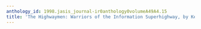 ```yaml
---
anthology_id: 1998.jasis_journal-ir0anthology0volumeA49A4.15
title: 'The Highwaymen: Warriors of the Information Superhighway, by Ken Auletta'
---
```

